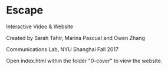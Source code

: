 # Escape

Interactive Video & Website

Created by Sarah Tahir, Marina Pascual and Owen Zhang

Communications Lab, NYU Shanghai Fall 2017

Open index.html within the folder "0-cover" to view the website.
